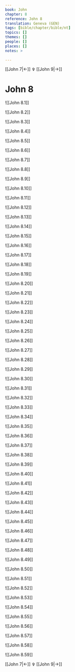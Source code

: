 ```yaml
---
book: John
chapter: 8
reference: John 8
translation: Geneva (GEN)
tags: [bible/chapter/bible/nt]
topics: []
themes: []
people: []
places: []
notes: >
  
---
```


[[John 7|<-]] ✞ [[John 9|->]]

# John 8

![[John 8.1]]

![[John 8.2]]

![[John 8.3]]

![[John 8.4]]

![[John 8.5]]

![[John 8.6]]

![[John 8.7]]

![[John 8.8]]

![[John 8.9]]

![[John 8.10]]

![[John 8.11]]

![[John 8.12]]

![[John 8.13]]

![[John 8.14]]

![[John 8.15]]

![[John 8.16]]

![[John 8.17]]

![[John 8.18]]

![[John 8.19]]

![[John 8.20]]

![[John 8.21]]

![[John 8.22]]

![[John 8.23]]

![[John 8.24]]

![[John 8.25]]

![[John 8.26]]

![[John 8.27]]

![[John 8.28]]

![[John 8.29]]

![[John 8.30]]

![[John 8.31]]

![[John 8.32]]

![[John 8.33]]

![[John 8.34]]

![[John 8.35]]

![[John 8.36]]

![[John 8.37]]

![[John 8.38]]

![[John 8.39]]

![[John 8.40]]

![[John 8.41]]

![[John 8.42]]

![[John 8.43]]

![[John 8.44]]

![[John 8.45]]

![[John 8.46]]

![[John 8.47]]

![[John 8.48]]

![[John 8.49]]

![[John 8.50]]

![[John 8.51]]

![[John 8.52]]

![[John 8.53]]

![[John 8.54]]

![[John 8.55]]

![[John 8.56]]

![[John 8.57]]

![[John 8.58]]

![[John 8.59]]

[[John 7|<-]] ✞ [[John 9|->]]
